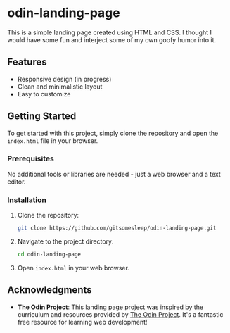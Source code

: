 # odin-landing-page

This is a simple landing page created using HTML and CSS. I thought I would have some fun and interject some of my own goofy humor into it.

## Features

- Responsive design (in progress)
- Clean and minimalistic layout
- Easy to customize

## Getting Started

To get started with this project, simply clone the repository and open the `index.html` file in your browser.

### Prerequisites

No additional tools or libraries are needed - just a web browser and a text editor.

### Installation

1. Clone the repository:
   ```bash
   git clone https://github.com/gitsomesleep/odin-landing-page.git
2. Navigate to the project directory:
    ```bash
    cd odin-landing-page
3. Open `index.html` in your web browser.

## Acknowledgments

- **The Odin Project**: This landing page project was inspired by the curriculum and resources provided by [The Odin Project](https://www.theodinproject.com/). It's a fantastic free resource for learning web development! 
